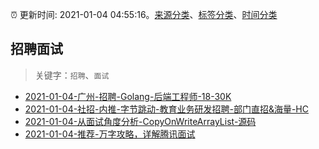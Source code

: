 :alarm_clock: 更新时间: 2021-01-04 04:55:16。[来源分类](../README.md)、[标签分类](../TAGS.md)、[时间分类](../TIMELINE.md)

## 招聘面试


> 关键字：`招聘`、`面试`



- [2021-01-04-广州-招聘-Golang-后端工程师-18-30K](https://www.v2ex.com/t/741458) 
- [2021-01-04-社招-内推-字节跳动-教育业务研发招聘-部门直招&海量-HC](https://www.v2ex.com/t/741441) 
- [2021-01-04-从面试角度分析-CopyOnWriteArrayList-源码](https://toutiao.io/k/3ynh21d) 
- [2021-01-04-推荐-万字攻略，详解腾讯面试](https://toutiao.io/k/2b0b1bw) 